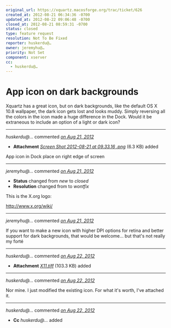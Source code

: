 ```yaml
---
original_url: https://xquartz.macosforge.org/trac/ticket/626
created_at: 2012-08-21 06:34:36 -0700
updated_at: 2012-08-22 09:06:48 -0700
closed_at: 2012-08-21 08:59:31 -0700
status: closed
type: feature request
resolution: Not To Be Fixed
reporter: huskerdu@…
owner: jeremyhu@…
priority: Not Set
component: xserver
cc:
  - huskerdu@…
---
```


App icon on dark backgrounds
============================


Xquartz has a great icon, but on dark backgrounds, like the default OS X 10.8 wallpaper, the dark icon gets lost and looks muddy. Simply reversing all the colors in the icon made a huge difference in the Dock. Would it be extraneous to include an option of a light or dark icon?



---

*huskerdu@…* commented *[on Aug 21, 2012](https://xquartz.macosforge.org/trac/attachment/ticket/626/Screen%20Shot%202012-08-21%20at%2009.33.16%20.png "August 21, 2012 at 6:35 AM PDT")*

-   **Attachment** *[Screen Shot 2012-08-21 at 09.33.16 .png](../attachment/ticket/626/Screen%20Shot%202012-08-21%20at%2009.33.16%20.png)* (6.3 KB) added

App icon in Dock place on right edge of screen



---

*jeremyhu@…* commented *[on Aug 21, 2012](https://xquartz.macosforge.org/trac/ticket/626#comment:1 "August 21, 2012 at 8:59 AM PDT")*

-   **Status** changed from *new* to *closed*
-   **Resolution** changed from to *wontfix*

This is the X.org logo:

<http://www.x.org/wiki/>



---

*jeremyhu@…* commented *[on Aug 21, 2012](https://xquartz.macosforge.org/trac/ticket/626#comment:2 "August 21, 2012 at 9:00 AM PDT")*

If you want to make a new icon with higher DPI options for retina and better support for dark backgrounds, that would be welcome... but that's not really my forté



---

*huskerdu@…* commented *[on Aug 22, 2012](https://xquartz.macosforge.org/trac/attachment/ticket/626/X11.tiff "August 22, 2012 at 9:05 AM PDT")*

-   **Attachment** *[X11.tiff](../attachment/ticket/626/X11.tiff)* (103.3 KB) added



---

*huskerdu@…* commented *[on Aug 22, 2012](https://xquartz.macosforge.org/trac/ticket/626#comment:3 "August 22, 2012 at 9:06 AM PDT")*

Nor mine. I just modified the existing icon. For what it's worth, I've attached it.



---

*huskerdu@…* commented *[on Aug 22, 2012](https://xquartz.macosforge.org/trac/ticket/626#comment:4 "August 22, 2012 at 9:06 AM PDT")*

-   **Cc** *huskerdu@…* added




